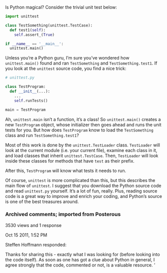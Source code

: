 <!--PREAMBLE
postTitle: "Behind Python's unittest.main()"
date: 2010-01-30
tags:
  - python
-->

Is Python magical? Consider the trivial unit test below:

```python
import unittest

class TestSomething(unittest.TestCase):
  def test1(self):
    self.assert_(True)

if __name__ == '__main__':
  unittest.main()
```

Unless you’re a Python guru, I’m sure you’ve wondered how `unittest.main()`
found and ran `TestSomething` and `TestSomething.test1`. If you look at the
`unittest` source code, you find a nice trick:

```python
# unittest.py

class TestProgram:
  def __init__(...):
    ...
    self.runTests()

main = TestProgram
```

Ah, `unittest.main` isn’t a function, it’s a class! So `unittest.main()` creates
a new `TestProgram` object, whose initializer then goes ahead and runs the unit
tests for you. But how does `TestProgram` know to load the `TestSomething` class
and run `TestSomething.test1`?

Most of this work is done by the `unittest.TestLoader` class. `TestLoader` will look
at the current module (i.e. your current file), examine each class in it, and
load classes that inherit `unittest.TestCase`. Then, `TestLoader` will look inside
these classes for methods that have `test` as their prefix.

After this, `TestProgram` will know what tests it needs to run.

Of course, `unittest` is more complicated than this, but this describes the main
flow of `unittest`. I suggest that you download the Python source code and read
`unittest.py` yourself. It’s a lot of fun, really. Plus, reading source code is
a great way to improve and enrich your coding, and Python’s source is one of the
best treasures around.

### Archived comments; imported from Posterous

3530 views and 1 response

Oct 15 2011, 1:52 PM

Steffen Hoffmann responded:

Thanks for sharing this - exactly what I was looking for (before looking into the code itself). As soon as one has got a clue about Python in general, I agree strongly that the code, commented or not, is a valuable resource.
’

